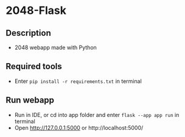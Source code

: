 # 2048-Flask
## Description
- 2048 webapp made with Python
## Required tools
- Enter `pip install -r requirements.txt` in terminal
## Run webapp
- Run in IDE, or cd into app folder and enter `flask --app app run` in terminal
- Open http://127.0.0.1:5000 or http://localhost:5000/
